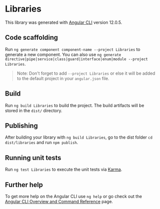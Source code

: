 # Libraries

This library was generated with [Angular CLI](https://github.com/angular/angular-cli) version 12.0.5.

## Code scaffolding

Run `ng generate component component-name --project Libraries` to generate a new component. You can also use `ng generate directive|pipe|service|class|guard|interface|enum|module --project Libraries`.
> Note: Don't forget to add `--project Libraries` or else it will be added to the default project in your `angular.json` file. 

## Build

Run `ng build Libraries` to build the project. The build artifacts will be stored in the `dist/` directory.

## Publishing

After building your library with `ng build Libraries`, go to the dist folder `cd dist/libraries` and run `npm publish`.

## Running unit tests

Run `ng test Libraries` to execute the unit tests via [Karma](https://karma-runner.github.io).

## Further help

To get more help on the Angular CLI use `ng help` or go check out the [Angular CLI Overview and Command Reference](https://angular.io/cli) page.
